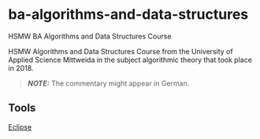 # ba-algorithms-and-data-structures

HSMW BA Algorithms and Data Structures Course

HSMW Algorithms and Data Structures Course from the University of Applied Science Mittweida in the subject algorithmic theory that took place in 2018.

> **_NOTE:_** The commentary might appear in German.

## Tools

[Eclipse](https://www.eclipse.org)